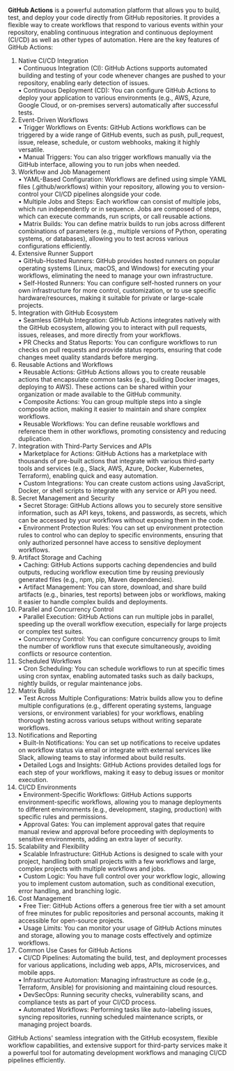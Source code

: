 **GitHub Actions** is a powerful automation platform that allows you to build, test, and deploy your code directly from GitHub repositories. It provides a flexible way to create workflows that respond to various events within your repository, enabling continuous integration and continuous deployment (CI/CD) as well as other types of automation. Here are the key features of GitHub Actions:  

1. Native CI/CD Integration  
    • Continuous Integration (CI): GitHub Actions supports automated building and testing of your code whenever changes are pushed to your repository, enabling early detection of issues.  
    • Continuous Deployment (CD): You can configure GitHub Actions to deploy your application to various environments (e.g., AWS, Azure, Google Cloud, or on-premises servers) automatically after successful tests.  
2. Event-Driven Workflows  
    • Trigger Workflows on Events: GitHub Actions workflows can be triggered by a wide range of GitHub events, such as push, pull_request, issue, release, schedule, or custom webhooks, making it highly versatile.  
    • Manual Triggers: You can also trigger workflows manually via the GitHub interface, allowing you to run jobs when needed.  
3. Workflow and Job Management  
    • YAML-Based Configuration: Workflows are defined using simple YAML files (.github/workflows) within your repository, allowing you to version-control your CI/CD pipelines alongside your code.  
    • Multiple Jobs and Steps: Each workflow can consist of multiple jobs, which run independently or in sequence. Jobs are composed of steps, which can execute commands, run scripts, or call reusable actions.  
    • Matrix Builds: You can define matrix builds to run jobs across different combinations of parameters (e.g., multiple versions of Python, operating systems, or databases), allowing you to test across various configurations efficiently.  
4. Extensive Runner Support  
    • GitHub-Hosted Runners: GitHub provides hosted runners on popular operating systems (Linux, macOS, and Windows) for executing your workflows, eliminating the need to manage your own infrastructure.  
    • Self-Hosted Runners: You can configure self-hosted runners on your own infrastructure for more control, customization, or to use specific hardware/resources, making it suitable for private or large-scale projects.  
5. Integration with GitHub Ecosystem  
    • Seamless GitHub Integration: GitHub Actions integrates natively with the GitHub ecosystem, allowing you to interact with pull requests, issues, releases, and more directly from your workflows.  
    • PR Checks and Status Reports: You can configure workflows to run checks on pull requests and provide status reports, ensuring that code changes meet quality standards before merging.  
6. Reusable Actions and Workflows  
    • Reusable Actions: GitHub Actions allows you to create reusable actions that encapsulate common tasks (e.g., building Docker images, deploying to AWS). These actions can be shared within your organization or made available to the GitHub community.  
    • Composite Actions: You can group multiple steps into a single composite action, making it easier to maintain and share complex workflows.  
    • Reusable Workflows: You can define reusable workflows and reference them in other workflows, promoting consistency and reducing duplication.  
7. Integration with Third-Party Services and APIs  
    • Marketplace for Actions: GitHub Actions has a marketplace with thousands of pre-built actions that integrate with various third-party tools and services (e.g., Slack, AWS, Azure, Docker, Kubernetes, Terraform), enabling quick and easy automation.  
    • Custom Integrations: You can create custom actions using JavaScript, Docker, or shell scripts to integrate with any service or API you need.  
8. Secret Management and Security  
    • Secret Storage: GitHub Actions allows you to securely store sensitive information, such as API keys, tokens, and passwords, as secrets, which can be accessed by your workflows without exposing them in the code.  
    • Environment Protection Rules: You can set up environment protection rules to control who can deploy to specific environments, ensuring that only authorized personnel have access to sensitive deployment workflows.  
9. Artifact Storage and Caching  
    • Caching: GitHub Actions supports caching dependencies and build outputs, reducing workflow execution time by reusing previously generated files (e.g., npm, pip, Maven dependencies).  
    • Artifact Management: You can store, download, and share build artifacts (e.g., binaries, test reports) between jobs or workflows, making it easier to handle complex builds and deployments.  
10. Parallel and Concurrency Control  
    • Parallel Execution: GitHub Actions can run multiple jobs in parallel, speeding up the overall workflow execution, especially for large projects or complex test suites.  
    • Concurrency Control: You can configure concurrency groups to limit the number of workflow runs that execute simultaneously, avoiding conflicts or resource contention.  
11. Scheduled Workflows  
    • Cron Scheduling: You can schedule workflows to run at specific times using cron syntax, enabling automated tasks such as daily backups, nightly builds, or regular maintenance jobs.  
12. Matrix Builds  
    • Test Across Multiple Configurations: Matrix builds allow you to define multiple configurations (e.g., different operating systems, language versions, or environment variables) for your workflows, enabling thorough testing across various setups without writing separate workflows.  
13. Notifications and Reporting  
    • Built-In Notifications: You can set up notifications to receive updates on workflow status via email or integrate with external services like Slack, allowing teams to stay informed about build results.  
    • Detailed Logs and Insights: GitHub Actions provides detailed logs for each step of your workflows, making it easy to debug issues or monitor execution.  
14. CI/CD Environments  
    • Environment-Specific Workflows: GitHub Actions supports environment-specific workflows, allowing you to manage deployments to different environments (e.g., development, staging, production) with specific rules and permissions.  
    • Approval Gates: You can implement approval gates that require manual review and approval before proceeding with deployments to sensitive environments, adding an extra layer of security.  
15. Scalability and Flexibility  
    • Scalable Infrastructure: GitHub Actions is designed to scale with your project, handling both small projects with a few workflows and large, complex projects with multiple workflows and jobs.  
    • Custom Logic: You have full control over your workflow logic, allowing you to implement custom automation, such as conditional execution, error handling, and branching logic.  
16. Cost Management  
    • Free Tier: GitHub Actions offers a generous free tier with a set amount of free minutes for public repositories and personal accounts, making it accessible for open-source projects.  
    • Usage Limits: You can monitor your usage of GitHub Actions minutes and storage, allowing you to manage costs effectively and optimize workflows.  
11. Common Use Cases for GitHub Actions  
    • CI/CD Pipelines: Automating the build, test, and deployment processes for various applications, including web apps, APIs, microservices, and mobile apps.  
    • Infrastructure Automation: Managing infrastructure as code (e.g., Terraform, Ansible) for provisioning and maintaining cloud resources.  
    • DevSecOps: Running security checks, vulnerability scans, and compliance tests as part of your CI/CD process.  
    • Automated Workflows: Performing tasks like auto-labeling issues, syncing repositories, running scheduled maintenance scripts, or managing project boards.  

GitHub Actions' seamless integration with the GitHub ecosystem, flexible workflow capabilities, and extensive support for third-party services make it a powerful tool for automating development workflows and managing CI/CD pipelines efficiently.  
